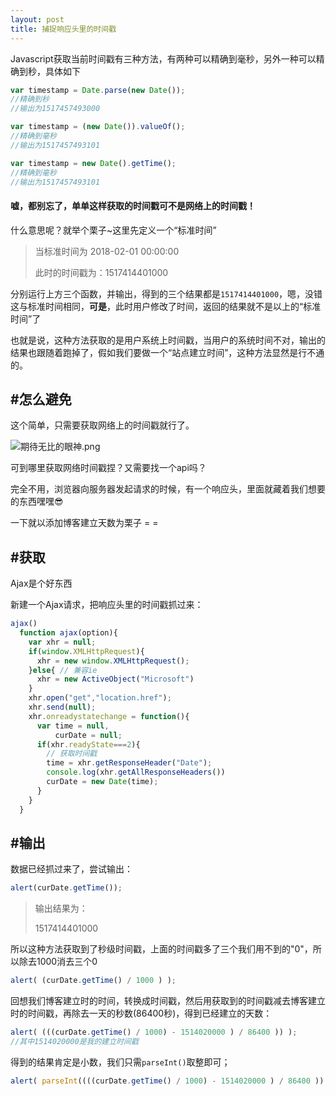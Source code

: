 ```yaml
---
layout: post
title: 捕捉响应头里的时间戳
---
```


Javascript获取当前时间戳有三种方法，有两种可以精确到毫秒，另外一种可以精确到秒，具体如下

```javascript
var timestamp = Date.parse(new Date());
//精确到秒
//输出为1517457493000
```

```javascript
var timestamp = (new Date()).valueOf();
//精确到毫秒
//输出为1517457493101
```

```javascript
var timestamp = new Date().getTime();
//精确到毫秒
//输出为1517457493101
```

#### 嘘，都别忘了，单单这样获取的时间戳可不是网络上的时间戳！

什么意思呢？就举个栗子~这里先定义一个“标准时间”

> 当标准时间为
> 2018-02-01 00:00:00
>
> 此时的时间戳为：1517414401000

分别运行上方三个函数，并输出，得到的三个结果都是`1517414401000`，嗯，没错这与标准时间相同，**可是**，此时用户修改了时间，返回的结果就不是以上的“标准时间”了

也就是说，这种方法获取的是用户系统上时间戳，当用户的系统时间不对，输出的结果也跟随着跑掉了，假如我们要做一个“站点建立时间”，这种方法显然是行不通的。

## #怎么避免

这个简单，只需要获取网络上的时间戳就行了。

![期待无比的眼神.png](http://lkopp.ml/usrimg/2017-12-24-1.png)

可到哪里获取网络时间戳捏？又需要找一个api吗？

完全不用，浏览器向服务器发起请求的时候，有一个响应头，里面就藏着我们想要的东西嘿嘿:sunglasses:

一下就以添加博客建立天数为栗子 = =

## #获取

Ajax是个好东西

新建一个Ajax请求，把响应头里的时间戳抓过来：

```javascript
ajax()
  function ajax(option){
    var xhr = null;
    if(window.XMLHttpRequest){
      xhr = new window.XMLHttpRequest();
    }else{ // 兼容ie
      xhr = new ActiveObject("Microsoft")
    }
    xhr.open("get","location.href");
    xhr.send(null);
    xhr.onreadystatechange = function(){
      var time = null,
          curDate = null;
      if(xhr.readyState===2){
        // 获取时间戳
        time = xhr.getResponseHeader("Date");
        console.log(xhr.getAllResponseHeaders())
        curDate = new Date(time);
      }
    }
  }
```

## #输出

数据已经抓过来了，尝试输出：

```javascript
alert(curDate.getTime());
```

> 输出结果为：
>
> 1517414401000

所以这种方法获取到了秒级时间戳，上面的时间戳多了三个我们用不到的"0"，所以除去1000消去三个0

```javascript
alert( (curDate.getTime() / 1000 ) );
```

回想我们博客建立时的时间，转换成时间戳，然后用获取到的时间戳减去博客建立时的时间戳，再除去一天的秒数(86400秒)，得到已经建立的天数：

```javascript
alert( (((curDate.getTime() / 1000) - 1514020000 ) / 86400 )) );
//其中1514020000是我的建立时间戳
```

得到的结果肯定是小数，我们只需`parseInt()`取整即可；

```javascript
alert( parseInt((((curDate.getTime() / 1000) - 1514020000 ) / 86400 )) );
```